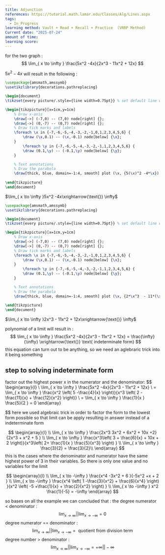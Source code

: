 ```yaml
---
title: Adjunction
references: https://tutorial.math.lamar.edu/Classes/Alg/Lines.aspx
tags:
  - In_Progress
learning method: Vault + Read + Recall + Practice  (VRRP Method)
Current date: "2025-07-24"
amount of time: 
learning score:
---
```

for  the two graph : 
$$
\lim_{ x \to \infty } \frac{5x^2 -4x}{2x^3  - 11x^2 + 12x}    
$$

$5x^2 -4x$ will result in the following :  
 
```tikz
\usepackage{amsmath,amssymb}
\usetikzlibrary{decorations.pathreplacing}

\begin{document}
\tikzset{every picture/.style={line width=0.75pt}} % set default line width

\begin{tikzpicture}[x=1cm,y=1cm]
    % Draw x-axis
    \draw[->] (-7,0) -- (7,0) node[right] {};
    \draw[->] (0,-7) -- (0,7) node[right] {};
    % Draw tick marks and labels
    \foreach \x in {-7,-6,-5,-4,-3,-2,-1,0,1,2,3,4,5,6} {
        \draw (\x,0.1) -- (\x,-0.1) node[below] {\x};
    }
        \foreach \y in {-7,-6,-5,-4,-3,-2,-1,1,2,3,4,5,6} {
        \draw (0.1,\y) -- (-0.1,\y) node[below] {\y};
    }

    % Text annotations  
    % Draw the parabola
    \draw[thick, blue, domain=-1:4, smooth] plot (\x, {5(\x)^2 -4*\x});
 
\end{tikzpicture}
\end{document}


``` 


$\lim_{ x \to \infty }5x^2 -4x\xrightarrow{\text{}} \infty$


```tikz
\usepackage{amsmath,amssymb}
\usetikzlibrary{decorations.pathreplacing}

\begin{document}
\tikzset{every picture/.style={line width=0.75pt}} % set default line width

\begin{tikzpicture}[x=1cm,y=1cm]
    % Draw x-axis
    \draw[->] (-7,0) -- (7,0) node[right] {};
    \draw[->] (0,-7) -- (0,7) node[right] {};
    % Draw tick marks and labels
    \foreach \x in {-7,-6,-5,-4,-3,-2,-1,0,1,2,3,4,5,6} {
        \draw (\x,0.1) -- (\x,-0.1) node[below] {\x};
    }
        \foreach \y in {-7,-6,-5,-4,-3,-2,-1,1,2,3,4,5,6} {
        \draw (0.1,\y) -- (-0.1,\y) node[below] {\y};
    }

    % Text annotations  
    % Draw the parabola
    \draw[thick, blue, domain=-1:4, smooth] plot (\x, {2*\x^3  - 11*(\x)^2 + 12*\x});
 
\end{tikzpicture}
\end{document}
``` 

$\lim_{ x \to \infty }2x^3  - 11x^2 + 12x\xrightarrow{\text{}} \infty$

polynomial of  a limit will result in : 
$$
\lim_{ x \to \infty } \frac{5x^2 -4x}{2x^3  - 11x^2 + 12x}     = \frac{\infty}{\infty}   \xrightarrow{\text{}} \text{ indeterminate form}
$$this equation can turn out to be anything, so we need an aglebraric trick into it being something 

##  step to solving indeterminate form 

factor out the highest power x in the numerator and the denominator:
$$
\begin{array}{l} \\
\lim_{ x \to \infty } \frac{5x^2 -4x}{2x^3  - 11x^2 + 12x}    \\
= \lim_{ x  \to \infty }  \frac{x^2 \left( 5 -\frac{4}{x} \right)}{x^3 \left( 2  - \frac{11}{x} + \frac{12}{x^2} \right)}   \\
= \lim_{ x \to \infty } \frac{1}{x }  \frac{5}{2  }   =  0 
\end{array}      

$$
here we used algebraic trick in order to factor the form to the lowest form possible so that limit can be apply resulting in answer instead of a indeterminate form 



$$
\begin{array}{l} \\
\lim_{ x \to \infty } \frac{2x^3  3x^2 + 6x^2 + 10x +2}{2x^3 + x^2 +  5 }    \\
\lim_{ x \to \infty } \frac{x^3\left( 3 + \frac{6}{x} + 10x + 2 \right)}{x^3\left( 2+ \frac{1}{x } \frac{5}{x^3} \right) }    \\
\lim_{ x \to \infty }  \frac{3}{2}   =  \frac{3}{2}\\
\end{array}      
$$
this is the cases where the denominator and numerator have the same highest power of 3 in their variables. So there is only one value and no variables for the limit 



$$
\begin{array}{l} \\
\lim_{ x \to -\infty } \frac{x^4  -3x^2 + 6 }{-5x^2 +x + 2 }    \\
\lim_{ x \to -\infty } \frac{x^4  \left( 1  -\frac{3}{x^2} + \frac{6}{x^4} \right) }{x^2 \left( -5 +\frac{1}{x} + \frac{2}{x^2} \right) }  \\
 \lim_{ x \to -\infty } x^2 \frac{1}{-5} = -\infty 
\end{array}      
$$


so bases on all the example we can concluded that : 
the degree numerator < denominator  : 
$$
\lim_{  x \to \infty   } ||  \lim_{  x \to - \infty   }  =0 
$$
degree numerator == denominator :
$$
\lim_{  x \to \infty   } ||  \lim_{  x \to - \infty   }  =\text{ quotient from division term} 
$$
degree number > denominator  : 
$$
\lim_{  x \to \infty   } ||  \lim_{  x \to - \infty   }  = +\infty  || - \infty
$$
